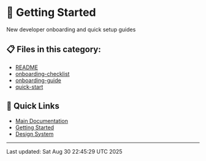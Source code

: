 # 🚀 Getting Started

New developer onboarding and quick setup guides

## 📋 Files in this category:

- [README](./.md)
- [onboarding-checklist](./.md)
- [onboarding-guide](./.md)
- [quick-start](./.md)

## 🔗 Quick Links

- [Main Documentation](../README.md)
- [Getting Started](../01-getting-started/README.md)
- [Design System](../02-design-system/README.md)

---
Last updated: Sat Aug 30 22:45:29 UTC 2025
